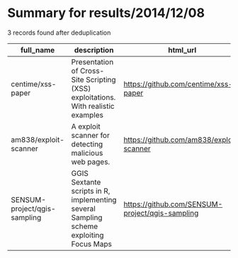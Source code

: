 
# Summary for results/2014/12/08
    
3 records found after deduplication

| full_name | description | html_url | matched_list | matched_count | pushed_at | size | stargazers_count | language | forks_count |
|------------------------------|----------------------------------------------------------------------------------------|-------------------------------------------------|----------------|-----------------|---------------------------|--------|--------------------|------------|---------------|
| centime/xss-paper | Presentation of Cross-Site Scripting (XSS) exploitations. With realistic examples | https://github.com/centime/xss-paper | ['exploit'] | 1 | 2014-12-08 14:19:48+00:00 | 3760 | 4 | Python | 1 |
| am838/exploit-scanner | A exploit scanner for detecting malicious web pages. | https://github.com/am838/exploit-scanner | ['exploit'] | 1 | 2014-12-08 19:38:40+00:00 | 196 | 0 | C | 1 |
| SENSUM-project/qgis-sampling | GGIS Sextante scripts in R, implementing several Sampling scheme exploiting Focus Maps | https://github.com/SENSUM-project/qgis-sampling | ['exploit'] | 1 | 2014-12-08 23:04:53+00:00 | 132 | 0 | R | 0 |
